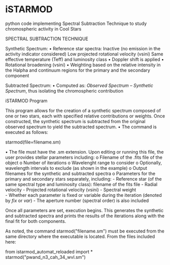 # iSTARMOD
python code implementing Spectral Subtraction Technique to study chromospheric activity in Cool Stars

SPECTRAL SUBTRACTION TECHNIQUE

Synthetic Spectrum:
  •	Reference star spectra:
	    Inactive (no emission in the activity indicator considered)
    	Low projected rotational velocity (vsini)
	    Same effective temperature (Teff) and luminosity class
  •	Doppler shift is applied
  •	Rotational broadening (vsini)
  •	Weighting based on the relative intensity in the Halpha and continuum regions for the primary and the secondary component

Subtracted Spectrum:
  •	Computed as: *Observed Spectrum – Synthetic Spectrum*, thus isolating the chromospheric contribution

iSTARMOD Program

This program allows for the creation of a synthetic spectrum composed of one or two stars, each with specified relative contributions or weights. Once constructed, the synthetic spectrum is subtracted from the original observed spectrum to yield the subtracted spectrum.
  •	The command is executed as follows:

starmod(file=filename.sm)

  •	The file must have the .sm extension. Upon editing or running this file, the user provides stellar parameters including:
    o Filename of the .fits file of the object
    o Number of iterations
    o	Wavelenght range to consider
    o	Optionally, wavelength intervals to exclude (as shown in the example)
    o	Output filenames for the synthetic and subtracted spectra
    o	Parameters for the primary and secondary stars separately, including:
        - Reference star (of the same spectral type and luminosity class): filename of the fits file
        - Radial velocity
        - Projected rotational velocity (vsini)
        - Spectral weight  
        - Whether each parameter is fixed or variable during the iteration (denoted by *fix* or *var*)
        - The aperture number (spectral order) is also included
        
Once all parameters are set, execution begins. This generates the synthetic and subtracted spectra and prints the results of the iterations along with the final fit for both components.

As noted, the command starmod("filename.sm") must be executed from the same directory where the executable is located. From the files included here:

from istarmod_automat_reloaded import *
starmod("pwand_n3_cah_34_wvl.sm")

